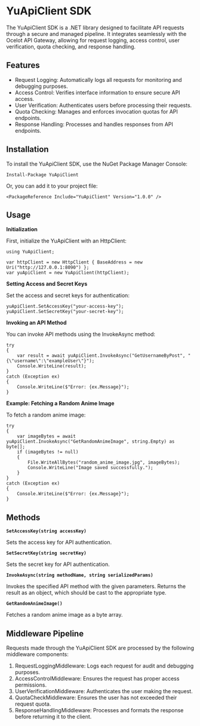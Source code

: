 # YuApiClient SDK #
The YuApiClient SDK is a .NET library designed to facilitate API requests through a secure and managed pipeline. It integrates seamlessly with the Ocelot API Gateway, allowing for request logging, access control, user verification, quota checking, and response handling.

## Features ##
- Request Logging: Automatically logs all requests for monitoring and debugging purposes.
- Access Control: Verifies interface information to ensure secure API access.
- User Verification: Authenticates users before processing their requests.
- Quota Checking: Manages and enforces invocation quotas for API endpoints.
- Response Handling: Processes and handles responses from API endpoints.

## Installation ##
To install the YuApiClient SDK, use the NuGet Package Manager Console:

```
Install-Package YuApiClient
```
Or, you can add it to your project file:

```
<PackageReference Include="YuApiClient" Version="1.0.0" />
```

## Usage ##
**Initialization**

First, initialize the YuApiClient with an HttpClient:

```
using YuApiClient;

var httpClient = new HttpClient { BaseAddress = new Uri("http://127.0.0.1:8090") };
var yuApiClient = new YuApiClient(httpClient);
```

**Setting Access and Secret Keys**

Set the access and secret keys for authentication:

```
yuApiClient.SetAccessKey("your-access-key");
yuApiClient.SetSecretKey("your-secret-key");
```

**Invoking an API Method**

You can invoke API methods using the InvokeAsync method:

```
try
{
    var result = await yuApiClient.InvokeAsync("GetUsernameByPost", "{\"username\":\"exampleUser\"}");
    Console.WriteLine(result);
}
catch (Exception ex)
{
    Console.WriteLine($"Error: {ex.Message}");
}
```

**Example: Fetching a Random Anime Image**

To fetch a random anime image:

```
try
{
    var imageBytes = await yuApiClient.InvokeAsync("GetRandomAnimeImage", string.Empty) as byte[];
    if (imageBytes != null)
    {
        File.WriteAllBytes("random_anime_image.jpg", imageBytes);
        Console.WriteLine("Image saved successfully.");
    }
}
catch (Exception ex)
{
    Console.WriteLine($"Error: {ex.Message}");
}
```

## Methods ##
**`SetAccessKey(string accessKey)`**

Sets the access key for API authentication.

**`SetSecretKey(string secretKey)`**

Sets the secret key for API authentication.

**`InvokeAsync(string methodName, string serializedParams)`**

Invokes the specified API method with the given parameters. Returns the result as an object, which should be cast to the appropriate type.

**`GetRandomAnimeImage()`**

Fetches a random anime image as a byte array.

## Middleware Pipeline ##
Requests made through the YuApiClient SDK are processed by the following middleware components:

1. RequestLoggingMiddleware: Logs each request for audit and debugging purposes.
2. AccessControlMiddleware: Ensures the request has proper access permissions.
3. UserVerificationMiddleware: Authenticates the user making the request.
4. QuotaCheckMiddleware: Ensures the user has not exceeded their request quota.
5. ResponseHandlingMiddleware: Processes and formats the response before returning it to the client.
